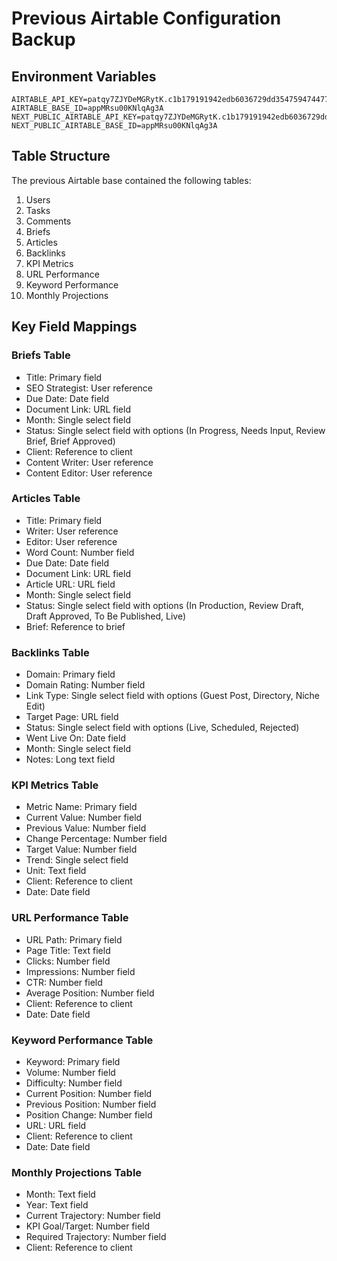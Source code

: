 # Previous Airtable Configuration Backup

## Environment Variables
```
AIRTABLE_API_KEY=patqy7ZJYDeMGRytK.c1b179191942edb6036729dd354759474477d71333d7031e70a2cc47c5b4e644
AIRTABLE_BASE_ID=appMRsu00KNlqAg3A
NEXT_PUBLIC_AIRTABLE_API_KEY=patqy7ZJYDeMGRytK.c1b179191942edb6036729dd354759474477d71333d7031e70a2cc47c5b4e644
NEXT_PUBLIC_AIRTABLE_BASE_ID=appMRsu00KNlqAg3A
```

## Table Structure
The previous Airtable base contained the following tables:

1. Users
2. Tasks
3. Comments
4. Briefs
5. Articles
6. Backlinks
7. KPI Metrics
8. URL Performance
9. Keyword Performance
10. Monthly Projections

## Key Field Mappings

### Briefs Table
- Title: Primary field
- SEO Strategist: User reference
- Due Date: Date field
- Document Link: URL field
- Month: Single select field
- Status: Single select field with options (In Progress, Needs Input, Review Brief, Brief Approved)
- Client: Reference to client
- Content Writer: User reference
- Content Editor: User reference

### Articles Table
- Title: Primary field
- Writer: User reference
- Editor: User reference
- Word Count: Number field
- Due Date: Date field
- Document Link: URL field
- Article URL: URL field
- Month: Single select field
- Status: Single select field with options (In Production, Review Draft, Draft Approved, To Be Published, Live)
- Brief: Reference to brief

### Backlinks Table
- Domain: Primary field
- Domain Rating: Number field
- Link Type: Single select field with options (Guest Post, Directory, Niche Edit)
- Target Page: URL field
- Status: Single select field with options (Live, Scheduled, Rejected)
- Went Live On: Date field
- Month: Single select field
- Notes: Long text field

### KPI Metrics Table
- Metric Name: Primary field
- Current Value: Number field
- Previous Value: Number field
- Change Percentage: Number field
- Target Value: Number field
- Trend: Single select field
- Unit: Text field
- Client: Reference to client
- Date: Date field

### URL Performance Table
- URL Path: Primary field
- Page Title: Text field
- Clicks: Number field
- Impressions: Number field
- CTR: Number field
- Average Position: Number field
- Client: Reference to client
- Date: Date field

### Keyword Performance Table
- Keyword: Primary field
- Volume: Number field
- Difficulty: Number field
- Current Position: Number field
- Previous Position: Number field
- Position Change: Number field
- URL: URL field
- Client: Reference to client
- Date: Date field

### Monthly Projections Table
- Month: Text field
- Year: Text field
- Current Trajectory: Number field
- KPI Goal/Target: Number field
- Required Trajectory: Number field
- Client: Reference to client

